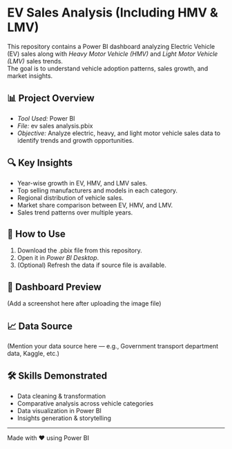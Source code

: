 # EV Sales Analysis (Including HMV & LMV)

This repository contains a Power BI dashboard analyzing Electric Vehicle (EV) sales along with *Heavy Motor Vehicle (HMV)* and *Light Motor Vehicle (LMV)* sales trends.  
The goal is to understand vehicle adoption patterns, sales growth, and market insights.

## 📊 Project Overview
- *Tool Used:* Power BI
- *File:* ev sales analysis.pbix
- *Objective:* Analyze electric, heavy, and light motor vehicle sales data to identify trends and growth opportunities.

## 🔍 Key Insights
- Year-wise growth in EV, HMV, and LMV sales.
- Top selling manufacturers and models in each category.
- Regional distribution of vehicle sales.
- Market share comparison between EV, HMV, and LMV.
- Sales trend patterns over multiple years.

## 📂 How to Use
1. Download the .pbix file from this repository.
2. Open it in *Power BI Desktop*.
3. (Optional) Refresh the data if source file is available.

## 📸 Dashboard Preview
(Add a screenshot here after uploading the image file)

## 📈 Data Source
(Mention your data source here — e.g., Government transport department data, Kaggle, etc.)

## 🛠 Skills Demonstrated
- Data cleaning & transformation
- Comparative analysis across vehicle categories
- Data visualization in Power BI
- Insights generation & storytelling

---
Made with ❤ using Power BI
